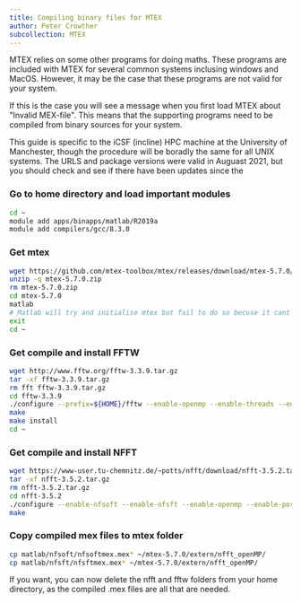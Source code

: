 ```yaml
---
title: Compiling binary files for MTEX
author: Peter Crowther
subcollection: MTEX
---
```


MTEX relies on some other programs for doing maths. These programs are included with MTEX for several common systems inclusing windows and MacOS. However, it may be the case that these programs are not valid for your system.

If this is the case you will see a message when you first load MTEX about "Invalid MEX-file". This means that the supporting programs need to be compiled from binary sources for your system.

This guide is specific to the iCSF (incline) HPC machine at the University of Manchester, though the procedure will be boradly the same for all UNIX systems. The URLS and package versions were valid in Auguast 2021, but you should check and see if there have been updates since the 


### Go to home directory and load important modules
```bash
cd ~
module add apps/binapps/matlab/R2019a
module add compilers/gcc/8.3.0
```

### Get mtex
```bash
wget https://github.com/mtex-toolbox/mtex/releases/download/mtex-5.7.0/mtex-5.7.0.zip
unzip -q mtex-5.7.0.zip
rm mtex-5.7.0.zip
cd mtex-5.7.0
matlab
# Matlab will try and initialise mtex but fail to do so becuse it cant load the NFFT library.
exit
cd ~
```

### Get compile and install FFTW
```bash
wget http://www.fftw.org/fftw-3.3.9.tar.gz
tar -xf fftw-3.3.9.tar.gz
rm fft fftw-3.3.9.tar.gz
cd fftw-3.3.9
./configure --prefix=${HOME}/fftw --enable-openmp --enable-threads --enable-shared
make
make install
cd ~
```

### Get compile and install NFFT
```bash
wget https://www-user.tu-chemnitz.de/~potts/nfft/download/nfft-3.5.2.tar.gz
tar -xf nfft-3.5.2.tar.gz
rm nfft-3.5.2.tar.gz
cd nfft-3.5.2
./configure --enable-nfsoft --enable-nfsft --enable-openmp --enable-portable-binary --with-matlab=/opt/gridware/apps/binapps/matlab1/R2019a --prefix=${HOME}/nfft --with-fftw3=${HOME}/fftw
make
```

### Copy compiled mex files to mtex folder
```bash
cp matlab/nfsoft/nfsoftmex.mex* ~/mtex-5.7.0/extern/nfft_openMP/
cp matlab/nfsft/nfsftmex.mex* ~/mtex-5.7.0/extern/nfft_openMP/
```

If you want, you can now delete the nfft and fftw folders from your home directory, as the compiled .mex files are all that are needed.